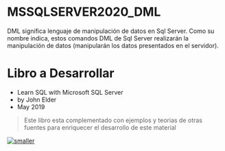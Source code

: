 # MSSQLSERVER2020_DML
DML significa lenguaje de manipulación de datos en Sql Server. Como su nombre indica, estos comandos DML de Sql Server realizarán la manipulación de datos (manipularán los datos presentados en el servidor).

# Libro a Desarrollar 
- Learn SQL with Microsoft SQL Server
- by John Elder
- May 2019

> Este libro esta complementado con ejemplos y teorias de otras fuentes para enriquecer el desarrollo de este material 

<a href="https://imgbb.com/"><img src="https://i.ibb.co/TkyjKb1/smaller.png" alt="smaller" border="0"></a>

